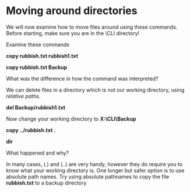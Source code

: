 # Moving around directories

We will now examine how to move files around using these commands. Before starting, make sure you are in the \CLI directory!&#x20;

Examine these commands

**copy rubbish.txt rubbish1.txt**&#x20;

**copy rubbish.txt Backup**&#x20;

What was the difference in how the command was interpreted?

We can delete files in a directory which is not our working directory, using _relative paths_.

**del Backup/rubbish1.txt**&#x20;

Now change your working directory to **X:\CLI\Backup**&#x20;

**copy ../rubbish.txt .**&#x20;

**dir**

What happened and why?

In many cases, (.) and (..) are very handy, however they do require you to know what your working directory is. One longer but safer option is to use absolute path names. Try using absolute pathnames to copy the file **rubbish.txt** to a backup directory
